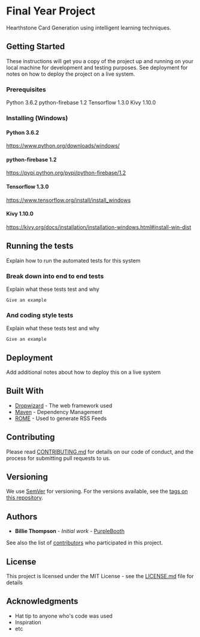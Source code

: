 # Final Year Project

Hearthstone Card Generation using intelligent learning techniques.

## Getting Started

These instructions will get you a copy of the project up and running on your local machine for development and testing purposes. See deployment for notes on how to deploy the project on a live system.

### Prerequisites 

Python 3.6.2
python-firebase 1.2
Tensorflow 1.3.0
Kivy 1.10.0

### Installing (Windows)

#### Python 3.6.2
https://www.python.org/downloads/windows/

#### python-firebase 1.2
https://pypi.python.org/pypi/python-firebase/1.2

#### Tensorflow 1.3.0
https://www.tensorflow.org/install/install_windows

#### Kivy 1.10.0
https://kivy.org/docs/installation/installation-windows.html#install-win-dist

## Running the tests

Explain how to run the automated tests for this system

### Break down into end to end tests

Explain what these tests test and why

```
Give an example
```

### And coding style tests

Explain what these tests test and why

```
Give an example
```

## Deployment

Add additional notes about how to deploy this on a live system

## Built With

* [Dropwizard](http://www.dropwizard.io/1.0.2/docs/) - The web framework used
* [Maven](https://maven.apache.org/) - Dependency Management
* [ROME](https://rometools.github.io/rome/) - Used to generate RSS Feeds

## Contributing

Please read [CONTRIBUTING.md](https://gist.github.com/PurpleBooth/b24679402957c63ec426) for details on our code of conduct, and the process for submitting pull requests to us.

## Versioning

We use [SemVer](http://semver.org/) for versioning. For the versions available, see the [tags on this repository](https://github.com/your/project/tags). 

## Authors

* **Billie Thompson** - *Initial work* - [PurpleBooth](https://github.com/PurpleBooth)

See also the list of [contributors](https://github.com/your/project/contributors) who participated in this project.

## License

This project is licensed under the MIT License - see the [LICENSE.md](LICENSE.md) file for details

## Acknowledgments

* Hat tip to anyone who's code was used
* Inspiration
* etc
